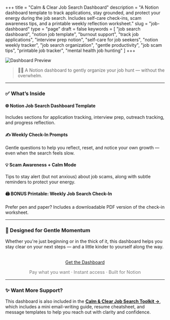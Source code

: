+++
title = "Calm & Clear Job Search Dashboard"
description = "A Notion dashboard template to track applications, stay grounded, and protect your energy during the job search. Includes self-care check-ins, scam awareness tips, and a printable weekly reflection worksheet."
slug = "job-dashboard"
type = "page"
draft = false
keywords = [
  "job search dashboard", "notion job template", "burnout support",
  "track job applications", "interview prep notion", "self-care for job seekers",
  "notion weekly tracker", "job search organization", "gentle productivity",
  "job scam tips", "printable job tracker", "mental health job hunting"
]
+++

![Dashboard Preview](/images/job-dashboard/job-dashboard-cover.png)

> 🧘‍♀️ A Notion dashboard to gently organize your job hunt — without the overwhelm.

---

### ✅ What’s Inside

#### 🌐 Notion Job Search Dashboard Template  
Includes sections for application tracking, interview prep, outreach tracking, and progress reflection.

#### ✍️ Weekly Check-In Prompts  
Gentle questions to help you reflect, reset, and notice your own growth — even when the search feels slow.

#### 💡 Scam Awareness + Calm Mode  
Tips to stay alert (but not anxious) about job scams, along with subtle reminders to protect your energy.

#### 🖨️ BONUS Printable: Weekly Job Search Check-In  
Prefer pen and paper? Includes a downloadable PDF version of the check-in worksheet.

---

### 🌱 Designed for Gentle Momentum  
Whether you're just beginning or in the thick of it, this dashboard helps you stay clear on your next steps — and a little kinder to yourself along the way.

<div style="text-align: center; margin-top: 2rem;">
  <a class="gumroad-button" href="https://steadyspace.gumroad.com/l/calmjobdashboard">Get the Dashboard</a>
  <p style="font-size: 0.9rem; color: #777;">Pay what you want · Instant access · Built for Notion</p>
</div>

---

### ✨ Want More Support?  
This dashboard is also included in the [**Calm & Clear Job Search Toolkit →**](/job-toolkit),  
which includes a mini email-writing guide, resume cheatsheet, and message templates to help you reach out with clarity and confidence.
